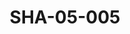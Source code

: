 ---
pid: SHA-05-005
title: SHA-05-005
language: ar
original_label: 
rights: شرحبيل احمد
location_of_original: شرحبيل احمد
photographer_or_studio: 
scanned_from: photograph 12.1 by 16.5
_date: early 1960s
location: امدرمان
description: احمد ابراهيم داوؤد مع درامز
additional_notes: 
permission_display: 'yes'
on_server: 'no'
on_website: 'no'
permalink: /photopages/ar/SHA-05-005.html
layout: photo-page
---